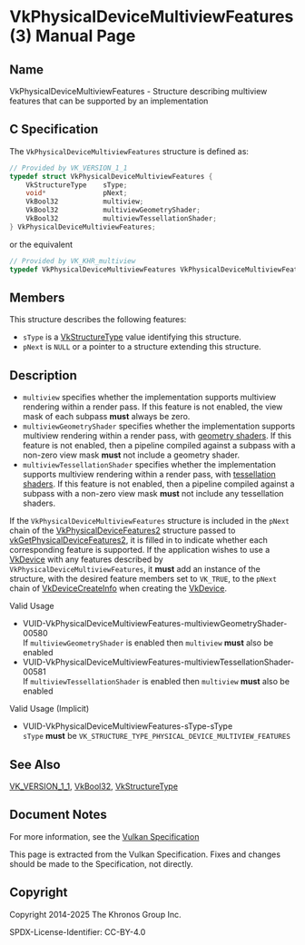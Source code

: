 # VkPhysicalDeviceMultiviewFeatures(3) Manual Page

## Name

VkPhysicalDeviceMultiviewFeatures - Structure describing multiview features that can be supported by an implementation



## [](#_c_specification)C Specification

The `VkPhysicalDeviceMultiviewFeatures` structure is defined as:

```c++
// Provided by VK_VERSION_1_1
typedef struct VkPhysicalDeviceMultiviewFeatures {
    VkStructureType    sType;
    void*              pNext;
    VkBool32           multiview;
    VkBool32           multiviewGeometryShader;
    VkBool32           multiviewTessellationShader;
} VkPhysicalDeviceMultiviewFeatures;
```

or the equivalent

```c++
// Provided by VK_KHR_multiview
typedef VkPhysicalDeviceMultiviewFeatures VkPhysicalDeviceMultiviewFeaturesKHR;
```

## [](#_members)Members

This structure describes the following features:

- `sType` is a [VkStructureType](https://registry.khronos.org/vulkan/specs/latest/man/html/VkStructureType.html) value identifying this structure.
- `pNext` is `NULL` or a pointer to a structure extending this structure.

## [](#_description)Description

- []()`multiview` specifies whether the implementation supports multiview rendering within a render pass. If this feature is not enabled, the view mask of each subpass **must** always be zero.
- []()`multiviewGeometryShader` specifies whether the implementation supports multiview rendering within a render pass, with [geometry shaders](https://registry.khronos.org/vulkan/specs/latest/html/vkspec.html#geometry). If this feature is not enabled, then a pipeline compiled against a subpass with a non-zero view mask **must** not include a geometry shader.
- []()`multiviewTessellationShader` specifies whether the implementation supports multiview rendering within a render pass, with [tessellation shaders](https://registry.khronos.org/vulkan/specs/latest/html/vkspec.html#tessellation). If this feature is not enabled, then a pipeline compiled against a subpass with a non-zero view mask **must** not include any tessellation shaders.

If the `VkPhysicalDeviceMultiviewFeatures` structure is included in the `pNext` chain of the [VkPhysicalDeviceFeatures2](https://registry.khronos.org/vulkan/specs/latest/man/html/VkPhysicalDeviceFeatures2.html) structure passed to [vkGetPhysicalDeviceFeatures2](https://registry.khronos.org/vulkan/specs/latest/man/html/vkGetPhysicalDeviceFeatures2.html), it is filled in to indicate whether each corresponding feature is supported. If the application wishes to use a [VkDevice](https://registry.khronos.org/vulkan/specs/latest/man/html/VkDevice.html) with any features described by `VkPhysicalDeviceMultiviewFeatures`, it **must** add an instance of the structure, with the desired feature members set to `VK_TRUE`, to the `pNext` chain of [VkDeviceCreateInfo](https://registry.khronos.org/vulkan/specs/latest/man/html/VkDeviceCreateInfo.html) when creating the [VkDevice](https://registry.khronos.org/vulkan/specs/latest/man/html/VkDevice.html).

Valid Usage

- [](#VUID-VkPhysicalDeviceMultiviewFeatures-multiviewGeometryShader-00580)VUID-VkPhysicalDeviceMultiviewFeatures-multiviewGeometryShader-00580  
  If `multiviewGeometryShader` is enabled then `multiview` **must** also be enabled
- [](#VUID-VkPhysicalDeviceMultiviewFeatures-multiviewTessellationShader-00581)VUID-VkPhysicalDeviceMultiviewFeatures-multiviewTessellationShader-00581  
  If `multiviewTessellationShader` is enabled then `multiview` **must** also be enabled

Valid Usage (Implicit)

- [](#VUID-VkPhysicalDeviceMultiviewFeatures-sType-sType)VUID-VkPhysicalDeviceMultiviewFeatures-sType-sType  
  `sType` **must** be `VK_STRUCTURE_TYPE_PHYSICAL_DEVICE_MULTIVIEW_FEATURES`

## [](#_see_also)See Also

[VK\_VERSION\_1\_1](https://registry.khronos.org/vulkan/specs/latest/man/html/VK_VERSION_1_1.html), [VkBool32](https://registry.khronos.org/vulkan/specs/latest/man/html/VkBool32.html), [VkStructureType](https://registry.khronos.org/vulkan/specs/latest/man/html/VkStructureType.html)

## [](#_document_notes)Document Notes

For more information, see the [Vulkan Specification](https://registry.khronos.org/vulkan/specs/latest/html/vkspec.html#VkPhysicalDeviceMultiviewFeatures)

This page is extracted from the Vulkan Specification. Fixes and changes should be made to the Specification, not directly.

## [](#_copyright)Copyright

Copyright 2014-2025 The Khronos Group Inc.

SPDX-License-Identifier: CC-BY-4.0